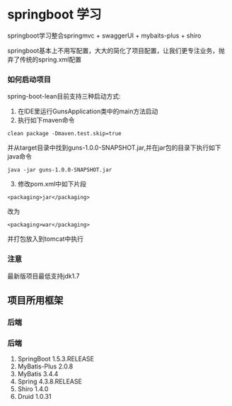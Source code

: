 # springboot 学习
springboot学习整合springmvc + swaggerUI + mybaits-plus + shiro

springboot基本上不用写配置，大大的简化了项目配置，让我们更专注业务，抛弃了传统的spring.xml配置

### 如何启动项目
spring-boot-lean目前支持三种启动方式:
1. 在IDE里运行GunsApplication类中的main方法启动
2. 执行如下maven命令
```
clean package -Dmaven.test.skip=true
```
并从target目录中找到guns-1.0.0-SNAPSHOT.jar,并在jar包的目录下执行如下java命令
```
java -jar guns-1.0.0-SNAPSHOT.jar
```
3. 修改pom.xml中如下片段
```
<packaging>jar</packaging>
```
改为
```
<packaging>war</packaging>
```
并打包放入到tomcat中执行

### 注意
最新版项目最低支持jdk1.7

## 项目所用框架
### 后端
### 后端
1. SpringBoot 1.5.3.RELEASE
2. MyBatis-Plus 2.0.8
3. MyBatis 3.4.4
4. Spring 4.3.8.RELEASE
5. Shiro 1.4.0
6. Druid 1.0.31
